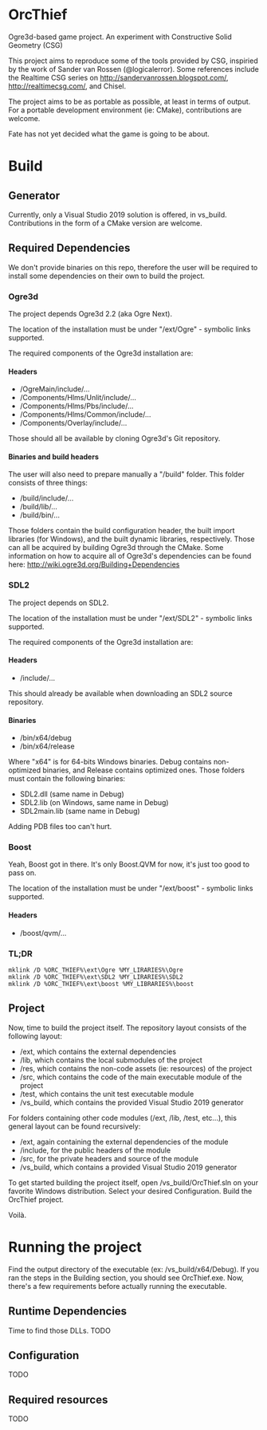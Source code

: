 # OrcThief
Ogre3d-based game project. An experiment with Constructive Solid Geometry (CSG)

This project aims to reproduce some of the tools provided by CSG, inspiried by the work of Sander van Rossen (@logicalerror). Some references include the Realtime CSG series on http://sandervanrossen.blogspot.com/, http://realtimecsg.com/, and Chisel. 

The project aims to be as portable as possible, at least in terms of output. For a portable development environment (ie: CMake), contributions are welcome.

Fate has not yet decided what the game is going to be about.

# Build

## Generator

Currently, only a Visual Studio 2019 solution is offered, in vs_build. Contributions in the form of a CMake version are welcome.

## Required Dependencies

We don't provide binaries on this repo, therefore the user will be required to install some dependencies on their own to build the project.

### Ogre3d

The project depends Ogre3d 2.2 (aka Ogre Next). 

The location of the installation must be under "/ext/Ogre" - symbolic links supported. 

The required components of the Ogre3d installation are:
#### Headers
- /OgreMain/include/...
- /Components/Hlms/Unlit/include/...
- /Components/Hlms/Pbs/include/...
- /Components/Hlms/Common/include/...
- /Components/Overlay/include/...

Those should all be available by cloning Ogre3d's Git repository.

#### Binaries and build headers
The user will also need to prepare manually a "/build" folder. This folder consists of three things:
- /build/include/...
- /build/lib/...
- /build/bin/...

Those folders contain the build configuration header, the built import libraries (for Windows), and the built dynamic libraries, respectively. Those can all be acquired by building Ogre3d through the CMake. Some information on how to acquire all of Ogre3d's dependencies can be found here: http://wiki.ogre3d.org/Building+Dependencies

### SDL2
The project depends on SDL2. 

The location of the installation must be under "/ext/SDL2" - symbolic links supported.

The required components of the Ogre3d installation are:
#### Headers
- /include/...

This should already be available when downloading an SDL2 source repository.

#### Binaries
- /bin/x64/debug
- /bin/x64/release

Where "x64" is for 64-bits Windows binaries. Debug contains non-optimized binaries, and Release contains optimized ones. Those folders must contain the following binaries:
- SDL2.dll (same name in Debug)
- SDL2.lib (on Windows, same name in Debug)
- SDL2main.lib (same name in Debug)

Adding PDB files too can't hurt.

### Boost

Yeah, Boost got in there. It's only Boost.QVM for now, it's just too good to pass on.

The location of the installation must be under "/ext/boost" - symbolic links supported.

#### Headers
- /boost/qvm/...

### TL;DR
```
mklink /D %ORC_THIEF%\ext\Ogre %MY_LIRARIES%\Ogre
mklink /D %ORC_THIEF%\ext\SDL2 %MY_LIRARIES%\SDL2
mklink /D %ORC_THIEF%\ext\boost %MY_LIBRARIES%\boost
```

## Project

Now, time to build the project itself. The repository layout consists of the following layout:
- /ext, which contains the external dependencies
- /lib, which contains the local submodules of the project
- /res, which contains the non-code assets (ie: resources) of the project
- /src, which contains the code of the main executable module of the project
- /test, which contains the unit test executable module
- /vs_build, which contains the provided Visual Studio 2019 generator

For folders containing other code modules (/ext, /lib, /test, etc...), this general layout can be found recursively:
- /ext, again containing the external dependencies of the module
- /include, for the public headers of the module
- /src, for the private headers and source of the module
- /vs_build, which contains a provided Visual Studio 2019 generator

To get started building the project itself, open /vs_build/OrcThief.sln on your favorite Windows distribution. Select your desired Configuration. Build the OrcThief project.

Voilà.

# Running the project

Find the output directory of the executable (ex: /vs_build/x64/Debug). If you ran the steps in the Building section, you should see OrcThief.exe. Now, there's a few requirements before actually running the executable.

## Runtime Dependencies

Time to find those DLLs. TODO

## Configuration

TODO

## Required resources

TODO

